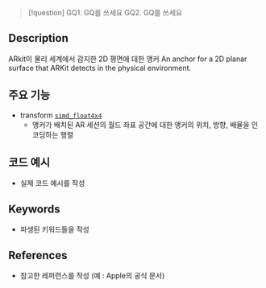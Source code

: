 >[!question]
>GQ1. GQ를 쓰세요
>GQ2. GQ를 쓰세요

## Description
ARkit이 물리 세계에서 감지한 2D 평면에 대한 앵커
An anchor for a 2D planar surface that ARKit detects in the physical environment.

## 주요 기능
+ transform [`simd_float4x4`](https://developer.apple.com/documentation/simd/simd_float4x4)
	+ 앵커가 배치된 AR 세션의 월드 좌표 공간에 대한 앵커의 위치, 방향, 배율을 인코딩하는 행렬

## 코드 예시
+ 실제 코드 예시를 작성

## Keywords
+ 파생된 키워드들을 작성

## References
- 참고한 레퍼런스를 작성 (예 : Apple의 공식 문서)